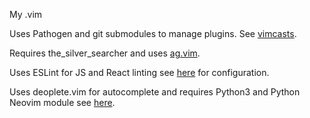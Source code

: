 My .vim

Uses Pathogen and git submodules to manage plugins.
See [vimcasts](http://vimcasts.org/episodes/synchronizing-plugins-with-git-submodules-and-pathogen/).

Requires the_silver_searcher and uses [ag.vim](https://github.com/rking/ag.vim).

Uses ESLint for JS and React linting see [here](https://github.com/jaxbot/syntastic-react) for configuration.

Uses deoplete.vim for autocomplete and requires Python3 and Python Neovim
module see [here](https://github.com/Shougo/deoplete.nvim).
